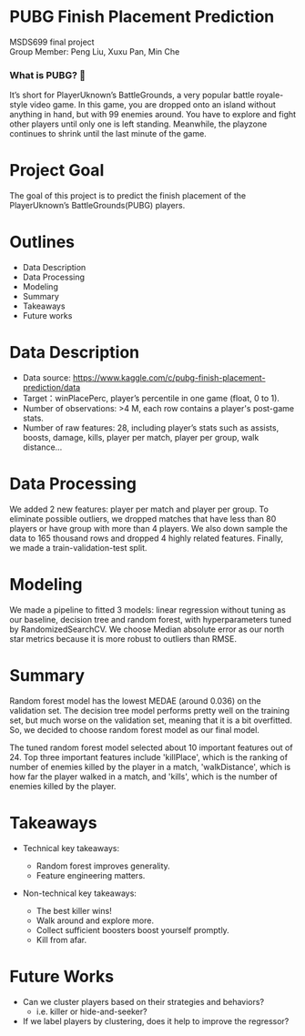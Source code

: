 # PUBG Finish Placement Prediction
MSDS699 final project   
Group Member: Peng Liu, Xuxu Pan, Min Che

### What is PUBG? 🦄
It’s short for PlayerUknown’s BattleGrounds, a very popular battle royale-style video game. In this game, you are dropped onto an island without anything in hand, but with 99 enemies around. You have to explore and fight other players until only one is left standing. Meanwhile, the playzone continues to shrink until the last minute of the game. 

# Project Goal
The goal of this project is to predict the finish placement of the PlayerUknown’s BattleGrounds(PUBG) players.

# Outlines
- Data Description
- Data Processing
- Modeling
- Summary
- Takeaways
- Future works

# Data Description
- Data source: https://www.kaggle.com/c/pubg-finish-placement-prediction/data  
- Target：winPlacePerc, player’s percentile in one game (float, 0 to 1).  
- Number of observations: >4 M, each row contains a player's post-game stats.
- Number of raw features: 28, including player’s stats such as assists, boosts, damage, kills, player per match, player per group, walk distance...

# Data Processing
We added 2 new features: player per match and player per group. To eliminate possible outliers, we dropped matches that have less than 80 players or have group with more than 4 players. We also down sample the data to 165 thousand rows and dropped 4 highly related features. Finally, we made a train-validation-test split.

# Modeling
We made a pipeline to fitted 3 models: linear regression without tuning as our baseline, decision tree and random forest, with hyperparameters tuned by RandomizedSearchCV. We choose Median absolute error as our north star metrics because it is more robust to outliers than RMSE.

# Summary
Random forest model has the lowest MEDAE (around 0.036) on the validation set. The decision tree model performs pretty well on the training set, but much worse on the validation set, meaning that it is a bit overfitted. So, we decided to choose random forest model as our final model. 

The tuned random forest model selected about 10 important features out of 24. Top three important features include 'killPlace', which is the ranking of number of enemies killed by the player in a match, 'walkDistance', which is how far the player walked in a match, and 'kills', which is the number of enemies killed by the player. 

# Takeaways
- Technical key takeaways:
  - Random forest improves generality.
  - Feature engineering matters.

- Non-technical key takeaways:
  - The best killer wins!
  - Walk around and explore more.
  - Collect sufficient boosters boost yourself promptly.
  - Kill from afar.

# Future Works
- Can we cluster players based on their strategies and behaviors?
  - i.e. killer or hide-and-seeker?
- If we label players by clustering, does it help to improve the regressor?
